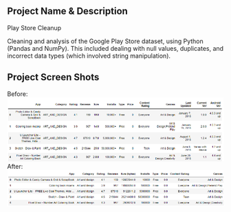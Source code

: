 ## Project Name & Description

Play Store Cleanup 

Cleaning and analysis of the Google Play Store dataset, using Python (Pandas and NumPy). This included dealing with null values, duplicates, and incorrect data types (which involved string manipulation).

## Project Screen Shots
Before:
![image](https://github.com/jonathanyang7/play_store_cleanup/blob/897229eb23a90fe79b8635b87283c85ed5b60a61/2.%20Jupyter%20Notebook/raw_data.png)
After:
![image](https://github.com/jonathanyang7/play_store_cleanup/blob/8078ce8f7ec84bd43beabb84107670772a23b7ec/2.%20Jupyter%20Notebook/cleaned_data.png)
